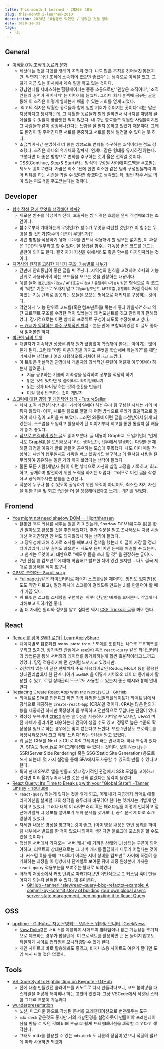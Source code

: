 ```yaml
---
title: This month I Learned - 2020년 10월
slug: this-month-i-learned-2010
description: 2020년 10월동안 익혔던 / 읽었던 것들 정리
date: 2020-10-31
tags:
  - TIL
---
```


## General

- [이직률 0% 조직의 동료와 문화](https://brunch.co.kr/@kimyoon21/30)
  - 세상에는 정말 다양한 형태의 조직이 있다. 나도 많은 조직을 겪어보진 못했지만, 막연히 '이런 조직에 소속되어 있으면 좋겠다' 는 생각으로 이직을 했고, 그렇게 지금 있는 회사에서 계속 일을 하고 있는 것이다.
  - 강남언니를 서비스하는 힐링페이퍼는 종종 소문으로만 '괜찮은 조직이다', '조직원들의 실력이 뛰어나다' 는 이야기를 들었다. 그러다 회사 슬랙에 공유된 글을 통해 이 조직은 어떻게 일하는지 배울 수 있는 기회를 얻게 되었다.
  - '최고의 직자은 탁월한 동료들과 함께 일할 기회가 주어지는 곳이다' 라는 말은 지당하다고 생각하는데, 그 탁월한 동료들과 함께 일하면서 시너지를 어떻게 끌어올릴 수 있을지 궁금했던 적이 많았다. 내 주변 동료들도 탁월한 사람들이지만 그 사람들과 같이 성장해나간다는 느낌을 잘 받지 못하고 있었기 때문이다. 그래도 환경이 잘 주어진다면 서로를 존중하고 서로를 통해 발전할 수 있다는 듯 하다.
  - 조금씩이지만 분명하게 더 좋은 방향으로 변화를 추구하는 조직이라는 점도 강조했다. 조직은 하나의 유기체와 같아서, 언제나 같은 형태를 유지하진 않는다. 그렇다면 더 좋은 방향으로 변화를 추구하는 것이 옳은 전략일 것이다.
  - CSS(Continue, Stop & Start)라는 방식의 구성원 사이에 피드백을 주고받는 제도도 흥미로웠다. 가끔은 최소 1년에 한번 최소한 같은 팀의 구성원들끼리 피어 리뷰를 하는 시간을 가질 수 있다면 좋겠다고 생각했는데, 훨씬 자주 서로 의미 있는 피드백을 주고받는다는 것이다.

## Developer

- [함수 작성 전에 무엇을 생각해야 할까?](https://twitter.com/John_Papa/status/1315649226190225408?s=20)
  - 새로운 함수를 작성하기 전에, 호출하는 방식 혹은 흐름을 먼저 작성해보라는 조언이다.
  - 함수로부터 기대하는게 무엇인가? 함수가 무엇을 리턴할 것인가? 이 함수는 무엇을 할 것인가(함수의 이름이 무엇인가)?
  - 이런 방법을 적용하기 위해 TDD를 반드시 적용해야 할 필요는 없지만, 이 과정은 TDD의 일부라고 할 수 있다. 잘 정립된 함수는 가독성 좋은 코드를 만드는 발판이 되기도 한다. 결국 자기 자신을 위해서라도 좋은 함수를 디자인하라는 것이다.
- [지역성의 원칙을 고려한 패키지 구조: 기능별로 나누기](https://ahnheejong.name/articles/package-structure-with-the-principal-of-locality-in-mind/)
  - 간만에 안희종님이 좋은 글을 써 주셨다. 지역성의 원칙을 고려하여 하나의 기능 단위로 사용되어야 하는 코드들을 모으는 것을 권장하는 내용이다.
  - 예를 들어 `컴포넌트>기능A` / `API호출>기능A` / `유틸리티>기능A` 같은 형식으로 각 코드의 '역할' 기준으로 쪼개지 말고 `기능A>컴포넌트,API호출,유틸리티` 처럼 하나의 의미있는 기능 단위로 활용되는 모듈을 모으는 형식으로 패키지를 구성하는 것이다.
  - 막연하게 '기능 단위로 코드를(혹은 컴포넌트를) 묶는게 좋지 않을까?' 하고 약간 프로젝트 구조를 수정한 적이 있었는데 꽤 컴포넌트를 찾고 관리하기 편해졌었다. 장기적으로는 이런 방식의 프로젝트 구성이 되도록 수정해보고 싶다.
  - [💵 캐시가 동작하는 아주 구체적인 원리](https://parksb.github.io/article/29.html) - 본문 안에 포함되어있던 이 글도 좋아서 읽어볼만 하다.
- [박규현 님의 트윗](https://twitter.com/drypot/status/1318512467740303361?s=20)
  - 개발자가 지속적인 성장을 위해 뭔가 끊임없이 학습해야 한다는 이야기는 많이 듣게 된다. 그런데 "어떤 마음가짐을 가지고 무엇을 학습해야 하는가?" 를 깨닫기까지는 생각보다 여러 시행착오를 거쳐야 한다고 느꼈다.
  - 이 트윗은 현실적인 관점에서 개발자의 의식적인 훈련이 어떻게 이루어져야 하는지 알려준다.
    - 지금 공부하는 기술의 지속성을 생각하여 공부를 적당히 하기
    - 읽은 것이 있다면 몇 줄이라도 타이핑해보기
    - 읽는 것과 타이핑 하는 것의 순환을 만들기
    - 이걸 평상 반복하는 것이 개발자
- [스크럼에 대한 경험 및 개인적인 생각 - FutureSeller](https://future-seller.dev/posts/scrum-experience)
  - 회사 조직 개편(하지만 내가 가까이 일해야 하는 우리 팀 구성원 자체는 거의 바뀌지 않았다) 이후, 새로운 팀으로 일할 때 어떤 방식으로 우리가 효율적으로 일해야 하나 같이 고민을 해 보았다. 그러던 와중에 이런 글을 추천받아서 읽게 되었는데, 스크럼을 도입하고 활용하게 된 이야기부터 회고를 통한 통찰이 잘 배들어 읽기 좋았다. 
  - [덤으로 연결되어 있는 글](https://wiki.lucashan.space/programming/introduce-a-graphql-to-odc.html)도 읽어보았다. 글 내용이 GraphQL 도입기인데 '언제 나도 GraphQL을 도입해보나' 라는 생각보단, 업무에서 발생하는 다양한 문제 해결 과정을 이렇게 글로 만들어 공유하는 모습에 주목했다. 나도 이미 매일 작성하는 나만의 업무일지로 기록을 하고 있음에도 불구하고 이 글처럼 내용을 갈무리하여 공유하는 일은 거의 하지 않았다는 생각이 들었다.
  - 물론 모든 사람(개발자 등)이 이런 방식으로 자신의 삽질 과정을 기록하고, 회고하고, 공개하며 발전하기 위한 노력을 하기는 어렵다. 그러므로 이런 글을 작성하고 공유해주시는 분들을 존경한다.
  - 덕분에 누구나 볼 수 있도록 공유하기 위한 목적이 아니어도, 최소한 자기 자신을 위한 기록 및 회고 습관을 더 잘 형성해야겠다고 느끼는 계기를 얻었다.


## Frontend

- [You might not need shadow DOM — Hjorthhansen](https://www.hjorthhansen.dev/you-might-not-need-shadow-dom/)
  - 한동안 코드 리뷰를 해주는 일을 하고 있는데, Shadow DOM(쉐도우 돔)을 한번 알아보고 활용할 것을 추천해줬다가, 추가 질문을 받고 조사해보니 지금 시점에선 어지간하면 안 써도 되지않겠나 하는 생각이 들었다.
  - 그 당위성에 대해 추가로 조사를 해보고자 검색을 했는데 이 글이 가장 잘 정리되어있었다. 너무 길지도 않으면서 쉐도우 돔이 어떤 문제를 해결할 수 있는지, 그 한계는 무엇이고, 대안으로 "쉐도우 돔을 쓰지 말 것" 을 권장하는 글이다.
  - 2년 전쯤 웹 컴포넌트에 대해 학습하고 발표한 적이 있긴 했지만... 나도 결국 제대로 활용해본 적이 없구나.
- [CSS로 구현하는 Scroll snap](https://twitter.com/CodyWebHouse/status/1315667792209866753?s=20)
  - [Fullpage.js](https://alvarotrigo.com/fullPage)같은 라이브러리로 페이지 스크롤링을 제어하는 방법도 있지만(용도도 약간 다르고), 일정 위치에 스크롤이 걸리도록 만드는 UI를 만들어야 할 때가 가끔 있다.
  - 위 트윗은 스크롤 스내핑을 구현하는 '아주' 간단한 예제를 보여준다. 가볍게 따라해보고 익히기엔 좋다.
  - 좀 더 자세한 원리와 정보를 알고 싶다면 역시 [CSS Tricks의 글](https://css-tricks.com/practical-css-scroll-snapping/)을 봐야 한다.

## React

- [Redux 를 넘어 SWR 로(1) | LearnApplyShare](https://min9nim.now.sh/2020-10-03-swr-intro1/)
  - 페이지별로 집중화된 mobx-state-tree 스토어를 운용하는 식으로 프로젝트를 꾸리고 있지만, 장기적인 관점에서 `useSWR` 혹은 `react-query` 같은 라이브러리의 방법론을 통해 서버와의 데이터를 동기화하는게 훨씬 효율적이라고 느끼고 있었다. 당장 적용하기에 먼 산처럼 느껴지고 있었지만.
  - 2편까지 있는 이 글은 현재까지 주로 사용되어왔던 Redux, MobX 등을 활용한 상태관리법에서 한 단계 나아가 `useSWR` 을 어떻게 서버와의 데이터 동기화에 활용할 수 있고, 로컬 상태관리 도구로도 사용할 수 있는지 좋은 예시와 함께 안내한다.
- [Replacing Create React App with the Next.js CLI · GitHub](https://gist.github.com/tannerlinsley/65ac1f0175d79d19762cf06650707830)
  - 리액트로 SPA를 만든다고 하면 가장 유명한 보일러플레이트가 리액트 팀에서 공식으로 제공하는 `create-react-app` (CRA)일 것이다.  CRA는 많은 편의기능을 제공하긴 하지만 확장성이 좀 부족하고 전반적으로 무겁다는 단점이 있다.
  - 확장성 부족이야 [craco](https://github.com/gsoft-inc/craco) 같은 솔루션을 사용하여 커버할 수 있지만, CRA의 버전 자체가 올라가면 대응하는데 간극이 생길 수도 있고, 정말로 높은 수준의 확장성을 필요로 하는 경우에는 맞지 않는다고 느낀다. 또한 2년정도 프로젝트를 확장시켜오면서 크고 작게 '느리다' 라는 인상을 받고 있었다.
  - 위 글은 CRA를 Next.js CLI로 마이그레이션 하는 안내이다. 하나 특징이 있다면, SPA도 Next.js로 마이그레이션할 수 있다는 것이다. 보통 Next.js 는 SSR(Server Side Rendering) 혹은 SSG(Static Site Generation) 용도로 쓰게 되는데, 몇 가지 설정을 통해 SPA에서도 사용할 수 있도록 만들 수 있다고 한다.
  - 특히 현재 SPA로 앱을 만들고 있고 장기적인 관점에서 SSR 도입을 고려하고 있다면 미리 옮겨두어서 나쁠 것은 전혀 없겠다는 생각이 들었다.
- [React Query: It’s Time to Break up with your "Global State”! –Tanner Linsley - YouTube](https://www.youtube.com/watch?v=seU46c6Jz7E)
  - `react-query` 라는게 있다는 것을 알게 되고, 이게 내가 지금까지 리액트 애플리케이션을 설계할 때의 생각을 송두리째 바꾸어야 한다는 것까지는 가볍게 인지하고 있었다. 그러나 대체 이 라이브러리 혹은 패러다임을 어떻게 인지하고 접근해야할까 더 정보를 알아보기 위해 문서를 찾아보니, 공식 문서에 바로 소개 영상이 있었다.
  - 자세한 내용은 영상을 참고하는것이 좋고, (이미 영상 내용은 한번 정리를 하여 팀 내부에서 발표를 한 적이 있으니 의욕이 생긴다면 블로그에 포스팅을 할 수도 있을 것이다.)
  - 핵심은 서버에서 가져오는 '서버 캐시' 에 가까운 상태와 UI 상태는 구분이 되어야하고, 리액트의 상태만으로는 그 서버 캐시를 깔끔하게 다루기 어렵다는 것이다. 커스텀 훅을 통해 그 다루기 어려운 서버 상태를 컴포넌트 사이에 적절히 동기화하는 과정을 이 영상에서 단계별로 보여준 뒤에 최종 완성본에 가까운 `react-query` 적용부분을 보여주는 형태로 되어있다.
  - 아래의 저장소에서 커밋 단위로 따라가다보면 어떤식으로 그 커스텀 훅이 만들어지게 되는지 살펴볼 수 있다. 꽤 흥미롭다.
    - [GitHub - tannerlinsley/react-query-blog-refactor-example: A commit-by-commit story of building your own global async server-state management, then migrating it to React Query](https://github.com/tannerlinsley/react-query-blog-refactor-example)


## OSS

- [upptime - GitHub로 자동 운영되는 오픈소스 업타임 모니터 | GeekNews](https://news.hada.io/topic?id=3090)
  - [New Relic](https://newrelic.com/)같은 서비스를 이용하여 사이트의 업타임이나 접근 가능성을 주기적으로 체크하는 경우가 많을텐데, 이 프로젝트를 활용하면 큰 돈 들이지 않고도 적절하게 사이트 업타임을 모니터링할 수 있게 된다.
  - 개인 사이트에 바로 활용해봐도 좋겠고, 비지니스용 사이트도 여유가 된다면 도입 해서 나쁠 것은 없겠지.

## Tools

- [VS Code Syntax Highlighting on Keynote · GitHub](https://gist.github.com/rajinwonderland/0a3054822803a5462f7a416bb35f12f3)
  - 전에 대충 만들었던 슬라이드를 키노트로 다시 만들려다보니, 코드 붙여넣을 때 스타일을 어떻게 해야하나 하는 고민이 있었다. 그냥 VSCode에서 작성된 스타일 그대로 복붙이 가능하다.
- [wunderpresentation](https://wunderpresentation.com)
  - 노션, 마크다운 등으로 작성된 문서를 프레젠테이션으로 변환해주는 도구
  - `mdx-deck` 같은것도 좋지만 거의 개발환경을 설정하듯이 만들어야 프레젠테이션을 만들 수 있던 것에 비해 조금 더 쉽게 프레젠테이션을 제작할 수 있다고 생각한다.
  - 그래도 mdx를 활용할 수 있는 `mdx-deck` 도 나름의 장점이 있으니 적절히 필요에 따라 사용하면 되겠지.